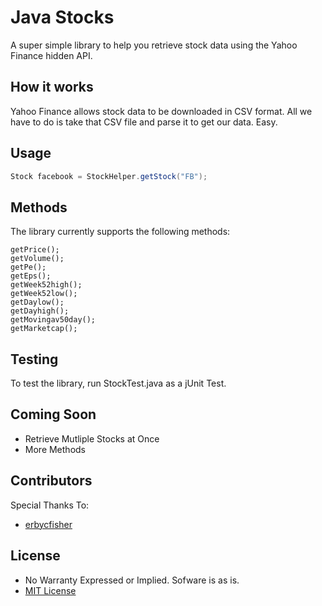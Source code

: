 Java Stocks 
============

A super simple library to help you retrieve stock data using the Yahoo Finance hidden API. 

## How it works

Yahoo Finance allows stock data to be downloaded in CSV format. All we have to do is take that CSV file and parse it to get our data. Easy. 

## Usage

```java
Stock facebook = StockHelper.getStock("FB");
```

## Methods 

The library currently supports the following methods: 

    getPrice();
    getVolume(); 
    getPe(); 
    getEps(); 
    getWeek52high(); 
    getWeek52low(); 
    getDaylow(); 
    getDayhigh(); 
    getMovingav50day(); 
    getMarketcap();
    
## Testing 

To test the library, run StockTest.java as a jUnit Test. 

## Coming Soon 

* Retrieve Mutliple Stocks at Once
* More Methods 

## Contributors 

Special Thanks To: 

* [erbycfisher](https://github.com/erbycfischer) 
    
## License 

* No Warranty Expressed or Implied. Sofware is as is. 
* [MIT License](http://opensource.org/licenses/mit-license.php) 


